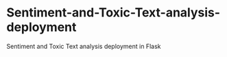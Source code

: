 # Sentiment-and-Toxic-Text-analysis-deployment
Sentiment and Toxic Text analysis deployment in Flask 
